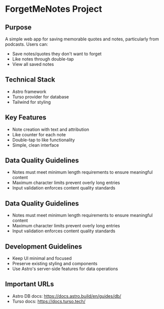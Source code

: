 # ForgetMeNotes Project

## Purpose
A simple web app for saving memorable quotes and notes, particularly from podcasts. Users can:
- Save notes/quotes they don't want to forget
- Like notes through double-tap
- View all saved notes

## Technical Stack
- Astro framework
- Turso provider for database
- Tailwind for styling

## Key Features
- Note creation with text and attribution
- Like counter for each note
- Double-tap to like functionality
- Simple, clean interface

## Data Quality Guidelines
- Notes must meet minimum length requirements to ensure meaningful content
- Maximum character limits prevent overly long entries
- Input validation enforces content quality standards

## Data Quality Guidelines
- Notes must meet minimum length requirements to ensure meaningful content
- Maximum character limits prevent overly long entries
- Input validation enforces content quality standards

## Development Guidelines
- Keep UI minimal and focused
- Preserve existing styling and components
- Use Astro's server-side features for data operations

## Important URLs
- Astro DB docs: https://docs.astro.build/en/guides/db/
- Turso docs: https://docs.turso.tech/
